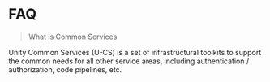# FAQ

> What is Common Services

Unity Common Services (U-CS) is a set of infrastructural toolkits to support the common needs for all other service areas, including authentication / authorization, code pipelines, etc.
